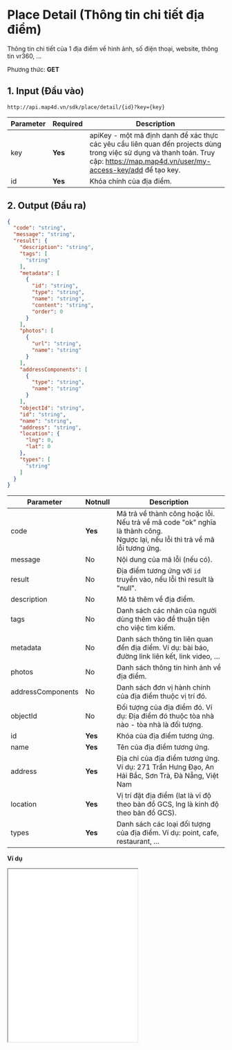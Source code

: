 #  Place Detail (Thông tin chi tiết địa điểm)
Thông tin chi tiết của 1 địa điểm về hình ảnh, số điện thoại, website, thông tin vr360, ...

Phương thức: **GET**
## 1. Input (Đầu vào)
```
http://api.map4d.vn/sdk/place/detail/{id}?key={key}
```
| Parameter | Required | Description                                                                                                                                                                       |
|-----------|----------|-----------------------------------------------------------------------------------------------------------------------------------------------------------------------------------|
| key       | **Yes**  | apiKey - một mã định danh để xác thực các yêu cầu liên quan đến projects dùng trong việc sử dụng và thanh toán. Truy cập: https://map.map4d.vn/user/my-access-key/add để tạo key. |
| id        | **Yes**  | Khóa chính của địa điểm.                                                                                                                                                          |
## 2. Output (Đầu ra)
```json
{
  "code": "string",
  "message": "string",
  "result": {
    "description": "string",
    "tags": [
      "string"
    ],
    "metadata": [
      {
        "id": "string",
        "type": "string",
        "name": "string",
        "content": "string",
        "order": 0
      }
    ],
    "photos": [
      {
        "url": "string",
        "name": "string"
      }
    ],
    "addressComponents": [
      {
        "type": "string",
        "name": "string"
      }
    ],
    "objectId": "string",
    "id": "string",
    "name": "string",
    "address": "string",
    "location": {
      "lng": 0,
      "lat": 0
    },
    "types": [
      "string"
    ]
  }
}
```
| Parameter         | Notnull | Description                                                                                                                       |
|-------------------|---------|-----------------------------------------------------------------------------------------------------------------------------------|
| code              | **Yes** | Mã trả về thành công hoặc lỗi.<br>Nếu trả về mã code "ok" nghĩa là thành công.<br>Ngược lại, nếu lỗi thì trả về mã lỗi tương ứng. |
| message           | No      | Nội dung của mã lỗi (nếu có).                                                                                                     |
| result            | No      | Địa điểm tương ứng với `id` truyền vào, nếu lỗi thì result là "null".                                                             |
| description       | No      | Mô tả thêm về địa điểm.                                                                                                           |
| tags              | No      | Danh sách các nhãn của người dùng thêm vào để thuận tiện cho việc tìm kiếm.                                                       |
| metadata          | No      | Danh sách thông tin liên quan đến địa điểm. Ví dụ: bài báo, đường link liên kết, link video, …                                    |
| photos            | No      | Danh sách thông tin hình ảnh về địa điểm.                                                                                         |
| addressComponents | No      | Danh sách đơn vị hành chính của địa điểm thuộc vị trí đó.                                                                         |
| objectId          | No      | Đối tượng của địa điểm đó. Ví dụ: Địa điểm đó thuộc tòa nhà nào - tòa nhà là đối tượng.                                           |
| id                | **Yes** | Khóa của địa điểm tương ứng.                                                                                                      |
| name              | **Yes** | Tên của địa điểm tương ứng.                                                                                                       |
| address           | **Yes** | Địa chỉ của địa điểm tương ứng. Ví dụ: 271 Trần Hưng Đạo, An Hải Bắc, Sơn Trà, Đà Nẵng, Việt Nam                                  |
| location          | **Yes** | Vị trí đặt địa điểm (lat là vĩ độ theo bản đồ GCS, lng là kinh độ theo bản đồ GCS).                                               |
| types             | **Yes** | Danh sách các loại đối tượng của địa điểm. Ví dụ: point, cafe, restaurant, ...                                                    |

**Ví dụ**
<iframe src="./examples/v1.0/placedetail.html" height= "400px"> </iframe>